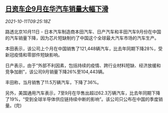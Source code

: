 <!--1633944663000-->
[日资车企9月在华汽车销量大幅下滑](https://cn.reuters.com/article/japan-automakers-china-market-1011-idCNKBS2H10VJ)
------

<div><i>2021-10-11T09:25:18Z</i></div><p>路透北京10月11日 - 日本汽车制造商本田汽车、日产汽车和丰田汽车9月份在中国的汽车销量下降，因为芯片短缺制约了中国这个全球最大汽车市场的汽车生产。</p><p>本田表示，该公司上个月在中国销售了121,448辆汽车，比去年同期下降28%，受新冠疫情和零部件短缺影响。</p><p>日产表示，由于“外部不利因素，包括持续的疫情、跨行业材料短缺、经济放缓和竞争加剧”，该公司9月销量下降26%至104,443辆。</p><p>丰田称，当月销售了11.5万辆汽车，下降了36%。</p><p>另外，美国通用汽车表示，7至9月在华售出超过62.3万辆汽车，比去年同期下降了19%，“受到全球半导体供应链持续中断的影响”。该公司只公布在中国的季度销量。(完)</p>
